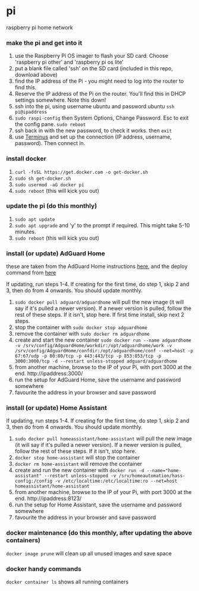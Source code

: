 # pi
 raspberry pi home network



### make the pi and get into it

1. use the Raspberry Pi OS imager to flash your SD card. Choose 'raspberry pi other' and 'raspberry pi os lite'
2. put a blank file called 'ssh' on the SD card (included in this repo, download above)
3. find the IP address of the Pi - you might need to log into the router to find this.
4. Reserve the IP address of the Pi on the router. You'll find this in DHCP settings somewhere. Note this down!
5. ssh into the pi, using username ubuntu and password ubuntu `ssh pi@ipaddress`
6. `sudo raspi-config` then System Options, Change Password. Esc to exit the config pane. `sudo reboot`
7. ssh back in with the new password, to check it works. then `exit`
8. use [Terminus](terminus.com) and set up the connection (IP address, username, password). Then connect in.

### install docker

1. `curl -fsSL https://get.docker.com -o get-docker.sh`
2. `sudo sh get-docker.sh`
3. `sudo usermod -aG docker pi`
4. `sudo reboot` (this will kick you out)

### update the pi (do this monthly)

1. `sudo apt update`
2. `sudo apt upgrade` and 'y' to the prompt if required. This might take 5-10 minutes.
3. `sudo reboot` (this will kick you out)


### install (or update) AdGuard Home

these are taken from the AdGuard Home instructions [here](https://hub.docker.com/r/adguard/adguardhome), and the deploy command from [here](https://smarthomepursuits.com/deploy-adguard-home-docker-in-ubuntu/)

If updating, run steps 1-4. If creating for the first time, do step 1, skip 2 and 3, then do from 4 onwards.
You should update monthly.

1. `sudo docker pull adguard/adguardhome` will pull the new image (it will say if it's pulled a newer version). If a newer version is pulled, follow the rest of these steps. If it isn't, stop here. If first time install, skip next 2 steps.
2. stop the container with `sudo docker stop adguardhome`
3. remove the container with `sudo docker rm adguardhome`
4. create and start the new container `sudo docker run --name adguardhome -v /srv/config/AdguardHome/workdir:/opt/adguardhome/work -v /srv/config/AdguardHome/confdir:/opt/adguardhome/conf --net=host -p 67:67/udp -p 80:80/tcp -p 443:443/tcp -p 853:853/tcp -p 3000:3000/tcp -d --restart unless-stopped adguard/adguardhome`
5. from another machine, browse to the IP of your Pi, with port 3000 at the end. http://ipaddress:3000/
6. run the setup for AdGuard Home, save the username and password somewhere
7. favourite the address in your browser and save password


### install (or update) Home Assistant

If updating, run steps 1-4. If creating for the first time, do step 1, skip 2 and 3, then do from 4 onwards.
You should update monthly.

1. `sudo docker pull homeassistant/home-assistant` will pull the new image (it will say if it's pulled a newer version). If a newer version is pulled, follow the rest of these steps. If it isn't, stop here.
2. `docker stop home-assistant` will stop the container
3. `docker rm home-assistant` will remove the container
4. create and run the new container with `docker run -d --name="home-assistant" --restart unless-stopped -v /srv/homeautomation/hass-config:/config -v /etc/localtime:/etc/localtime:ro --net=host homeassistant/home-assistant`
5. from another machine, browse to the IP of your Pi, with port 3000 at the end. http://ipaddress:8123/
6. run the setup for Home Assistant, save the username and password somewhere
7. favourite the address in your browser and save password


### docker maintenance (do this monthly, after updating the above containers)

`docker image prune` will clean up all unused images and save space


### docker handy commands

`docker container ls` shows all running containers

